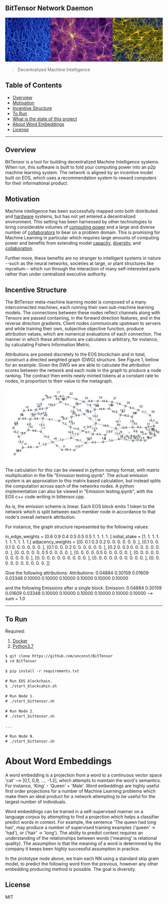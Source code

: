 ## BitTensor Network Daemon

<img src="assets/mycellium.jpeg">

> Decentralized Machine Intelligence

## Table of Contents

- [Overview](#overview)
- [Motivation](#motivation)
- [Incentive Structure](#incentivestructure)
- [To Run](#torun)
- [What is the state of this project](#project-state)
- [About Word Embeddings](#word-embeddings)
- [License](#license)

---

## Overview

BitTensor is a tool for building decentralized Machine Intelligence systems. When run, this software is built to fold your computing power into an p2p machine learning system. The network is aligned by an incentive model built on EOS, which uses a recommendation system to reward computers for their informational product.

## Motivation

Machine intelligence has been successfully mapped onto both distributed and [hardware](https://knowm.org/) systems, but has not yet entered a decentralized environment. This setting has been harnessed by other technologies to bring considerable volumes of [computing power](https://digiconomist.net/bitcoin-energy-consumption) and a large and diverse number of [collaborators](https://en.wikipedia.org/wiki/BitTorrent) to bear on a problem domain. This is promising for Machine Learning in particular which requires large amounts of computing power and benefits from extending model [capacity](https://arxiv.org/abs/1701.06538), [diversity](https://arxiv.org/pdf/1611.05725.pdf), and [collaboration](https://en.wikipedia.org/wiki/Ensemble_learning).

Further more, these benefits are no stranger to intelligent systems in nature --such as the neural networks, societies at large, or plant structures like mycelium-- which run through the interaction of many self-interested parts rather than under centralized executive authority.

## Incentive Structure     

The BitTensor meta-machine learning model is composed of a many interconnected machines, each running their own sub-machine learning models. The connections between these nodes reflect channels along with Tensors are passed containing, in the forward direction features, and in the reverse direction gradients. Client nodes communicate upstream to servers and while training their own, subjective objective function, produce attribution values, which are numerical evaluations of each connection. The manner in which these attributions are calculates is arbitrary, for instance, by calculating Fishers Information Metric.

Attributions are posted discretely to the EOS blockchain and in total, construct a directed weighted graph (DWG) structure. See Figure 1, bellow for an example. Given the DWG we are able to calculate the attribution scores between the network and each node in the graph to produce a node ranking. The contract then emits newly minted tokens at a constant rate to nodes, in proportion to their value to the metagraph.

<img src="assets/weboftrust.jpg">

The calculation for this can be viewed in python numpy format, with matrix multiplication in the file "Emission testing.ipynb". The actual emission system is an approxiation to this matrix based calculation, but instead splits the computation across each of the networks nodes. A python implementation can also be viewed in "Emission testing.ipynb", with the EOS c++ code writing in bittensor.cpp.

As is, the emission scheme is linear. Each EOS block emits 1 token to the network which is split between each member node in accordance to that node's overall network attribution.

For instance, the graph structure represented by the following values:

in_edge_weights = [0.6 0.9 0.4 0.5 0.5  0.5 1. 1.  1.  1. ]
initial_stake = [1. 1. 1. 1. 1. 1. 1. 1. 1. 1.]
adjacency_weights =
[[0. 0.1 0.3 0.2 0.  0.  0.  0.  0.  0. ],
[0.1 0.  0.  0.1 0.  0.  0.  0.  0.  0. ],
[0.1 0.  0.  0.2 0.  0.  0.  0.  0.  0. ],
[0.2 0.  0.3 0.  0.  0.  0.  0.  0.  0. ],
[0.  0.  0.  0.  0.  0.5  0.  0.  0.  0. ],
[0.  0.  0.  0.  0.5  0.  0.  0.  0.  0. ],
[0.  0.  0.  0.  0.  0.  0.  0.  0.  0. ],
[0.  0.  0.  0.  0.  0.  0.  0.  0.  0. ],
[0.  0.  0.  0.  0.  0.  0.  0.  0.  0. ],
[0.  0.  0.  0.  0.  0.  0.  0.  0.  0. ]]

Give the following attributions:
Attributions: 0.04884 0.30159 0.01609 0.03348 0.10000 0.10000 0.10000 0.10000 0.10000 0.10000

and the following Emissions after a single block.
Emission: 0.04884 0.30159 0.01609 0.03348 0.10000 0.10000 0.10000 0.10000 0.10000 0.10000  --> sum = 1.0

---

## To Run

Required:
1. [Docker](https://docs.docker.com/install/)
1. [Python3.7](https://realpython.com/installing-python/)

```
$ git clone https://github.com/unconst/BitTensor
$ cd BitTensor

$ pip install -r requirements.txt

# Run EOS blockchain.
$ ./start_blockcahin.sh

# Run Node 1.
# ./start_bittensor.sh

# Run Node 2.
# ./start_bittensor.sh

...

# Run Node N.
# ./start_bittensor.sh

```



# About Word Embeddings

A word embedding is a projection from a word to a continuous vector space 'cat' --> [0,1, 0,9, ..., -1.2], which attempts to maintain the word's semantics. For instance, 'King' - 'Queen' = 'Male'. Word embeddings are highly useful first order projections for a number of Machine Learning problems which make them an ideal product for a network attempting to be useful for the largest number of individuals.

Word embeddings can be trained in a self-supervised manner on a language corpus by attempting to find a projection which helps a classifier predict words in context. For example, the sentence 'The queen had long hair', may produce a number of supervised training examples ('queen' -> 'had'), or ('hair' -> 'long'). The ability to predict context requires an understanding of the relationships between words ('meaning' is relational quality). The assumption is that the meaning of a word is determined by the company it keeps been highly successful assumption in practice.

In the prototype node above, we train each NN using a standard skip gram model, to predict the following word from the previous, however any other embedding producing method is possible. The goal is diversity.

## License

MIT
